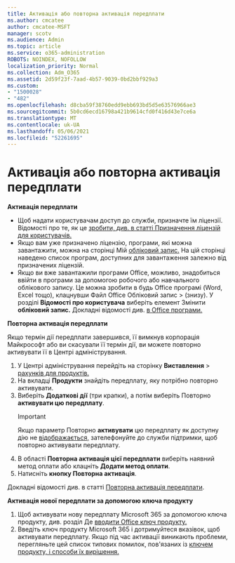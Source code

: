 ```yaml
---
title: Активація або повторна активація передплати
ms.author: cmcatee
author: cmcatee-MSFT
manager: scotv
ms.audience: Admin
ms.topic: article
ms.service: o365-administration
ROBOTS: NOINDEX, NOFOLLOW
localization_priority: Normal
ms.collection: Adm_O365
ms.assetid: 2d59f23f-7aad-4b57-9039-0bd2bbf929a3
ms.custom:
- "1500028"
- "482"
ms.openlocfilehash: d8cba59f38760edd9ebb693bd5d5e63576966ae3
ms.sourcegitcommit: 5b0cd6ecd16798a421b9614cfd0f416d43e7ce6a
ms.translationtype: MT
ms.contentlocale: uk-UA
ms.lasthandoff: 05/06/2021
ms.locfileid: "52261695"
---
```

# <a name="activate-or-reactivate-a-subscription"></a>Активація або повторна активація передплати

**Активація передплати**

- Щоб надати користувачам доступ до служби, призначте їм ліцензії. Відомості про те, як це [зробити, див. в статті Призначення ліцензій для користувачів.](https://docs.microsoft.com/microsoft-365/admin/manage/assign-licenses-to-users)
- Якщо вам уже призначено ліцензію, програми, які можна завантажити, можна на сторінці Мій [обліковий запис.](https://portal.office.com/account/#installs) На цій сторінці наведено список програм, доступних для завантаження залежно від призначених ліцензій.
- Якщо ви вже завантажили програми Office, можливо, знадобиться ввійти в програми за допомогою робочого або навчального облікового запису. Це можна зробити в будь Office програмі (Word, Excel тощо), клацнувши Файл Office Обліковий запис  >   (знизу). У розділі **Відомості про користувача** виберіть елемент Змінити **обліковий запис.** Докладні відомості див. [в Office програми.](https://docs.microsoft.com/microsoft-365/admin/setup/install-applications)

**Повторна активація передплати**

Якщо термін дії передплати завершився, її вимкнув корпорація Майкрософт або ви скасували її термін дії, ви можете повторно активувати її в Центрі адміністрування.
  
1. У Центрі адміністрування перейдіть на сторінку **Виставлення**  >  [рахунків для продуктів.](https://go.microsoft.com/fwlink/p/?linkid=842054)
2. На вкладці **Продукти** знайдіть передплату, яку потрібно повторно активувати.
3. Виберіть **Додаткові дії** (три крапки), а потім виберіть Повторно **активувати цю передплату**.
    > [!IMPORTANT]
    > Якщо параметр Повторно **активувати** цю передплату як доступну дію не [відображається,](/microsoft-365/admin/contact-support-for-business-products) зателефонуйте до служби підтримки, щоб повторно активувати передплату.
4. В області **Повторна активація цієї передплати** виберіть наявний метод оплати або клацніть **Додати метод оплати**.
5. Натисніть **кнопку Повторна активація**.

Докладні відомості див. в статті [Повторна активація передплати](https://docs.microsoft.com/microsoft-365/commerce/subscriptions/reactivate-your-subscription).

**Активація нової передплати за допомогою ключа продукту**

1. Щоб активувати нову передплату Microsoft 365 за допомогою ключа продукту, див. розділ Де [вводити Office ключ продукту.](https://support.office.com/article/where-to-enter-your-office-product-key-0a82e5ae-739e-4b92-a6f4-2ec780c185db)
2. Введіть ключ продукту Microsoft 365 і дотримуйтеся вказівок, щоб активувати передплату. Якщо під час активації виникають проблеми, перегляньте цей список типових помилок, пов'язаних із [ключем продукту, і способи їх вирішення.](https://docs.microsoft.com/microsoft-365/commerce/product-key-errors-and-solutions)